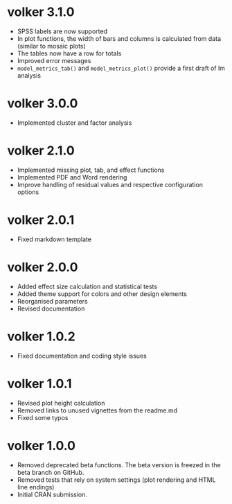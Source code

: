 # volker 3.1.0

* SPSS labels are now supported
* In plot functions, the width of bars and columns 
  is calculated from data (similar to mosaic plots)
* The tables now have a row for totals
* Improved error messages
* `model_metrics_tab()` and `model_metrics_plot()` 
  provide a first draft of lm analysis


# volker 3.0.0

* Implemented cluster and factor analysis

# volker 2.1.0

* Implemented missing plot, tab, and effect functions
* Implemented PDF and Word rendering
* Improve handling of residual values and respective configuration options

# volker 2.0.1
* Fixed markdown template

# volker 2.0.0

* Added effect size calculation and statistical tests
* Added theme support for colors and other design elements
* Reorganised parameters
* Revised documentation

# volker 1.0.2

* Fixed documentation and coding style issues

# volker 1.0.1

* Revised plot height calculation  
* Removed links to unused vignettes from the readme.md  
* Fixed some typos  

# volker 1.0.0

* Removed deprecated beta functions. The beta version is freezed in the beta branch on GitHub.
* Removed tests that rely on system settings (plot rendering and HTML line endings)
* Initial CRAN submission.
